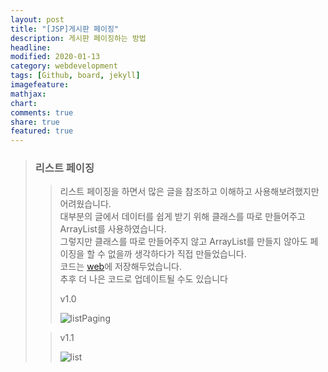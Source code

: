 ```yaml
---
layout: post
title: "[JSP]게시판 페이징"
description: 게시판 페이징하는 방법
headline: 
modified: 2020-01-13
category: webdevelopment
tags: [Github, board, jekyll]
imagefeature: 
mathjax: 
chart: 
comments: true
share: true
featured: true
---
```

> ### 리스트 페이징
>> 리스트 페이징을 하면서 많은 글을 참조하고 이해하고 사용해보려했지만 어려웠습니다.  
대부분의 글에서 데이터를 쉽게 받기 위해 클래스를 따로 만들어주고 ArrayList를 사용하였습니다.  
그렇지만 클래스를 따로 만들어주지 않고 ArrayList를 만들지 않아도 페이징을 할 수 없을까 생각하다가 직접 만들었습니다.  
코드는 [web](https://github.com/NamSuJi/Web/tree/master/Board)에 저장해두었습니다.  
추후 더 나은 코드로 업데이트될 수도 있습니다
>>
>> v1.0
>>
>> ![listPaging](https://user-images.githubusercontent.com/52815908/72235016-274f2c00-3613-11ea-9442-913e0fe87441.png)
>
>
>> v1.1
>>
>>![list](https://user-images.githubusercontent.com/52815908/72486985-e132dc00-384f-11ea-97b7-2d5672fbd6c8.png)
